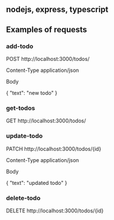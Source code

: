 ## nodejs, express, typescript

## Examples of requests

### add-todo

POST http://localhost:3000/todos/

Content-Type application/json

Body

{
    "text": "new todo"
}

### get-todos

GET http://localhost:3000/todos/

### update-todo

PATCH http://localhost:3000/todos/{id}

Content-Type application/json

Body

{
    "text": "updated todo"
}

### delete-todo

DELETE http://localhost:3000/todos/{id}

